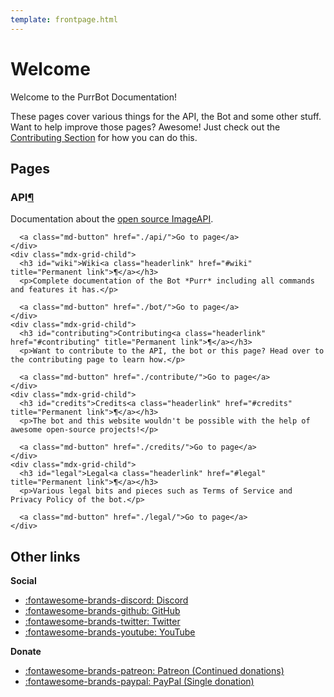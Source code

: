 ```yaml
---
template: frontpage.html
---
```


# Welcome
Welcome to the PurrBot Documentation!

These pages cover various things for the API, the Bot and some other stuff.  
Want to help improve those pages? Awesome! Just check out the [Contributing Section](#contributing) for how you can do this.

## Pages

<div class="mdx-grid-container">
  <div class="mdx-grid-wrapper">
    <div class="mdx-grid-child">
      <h3 id="api">API<a class="headerlink" href="#api" title="Permanent link">¶</a></h3>
      <p>Documentation about the <a href="https://github.com/purrbot-site/ImageAPI" target="_blank">open source ImageAPI</a>.</p>
      
      <a class="md-button" href="./api/">Go to page</a>
    </div>
    <div class="mdx-grid-child">
      <h3 id="wiki">Wiki<a class="headerlink" href="#wiki" title="Permanent link">¶</a></h3>
      <p>Complete documentation of the Bot *Purr* including all commands and features it has.</p>
      
      <a class="md-button" href="./bot/">Go to page</a>
    </div>
    <div class="mdx-grid-child">
      <h3 id="contributing">Contributing<a class="headerlink" href="#contributing" title="Permanent link">¶</a></h3>
      <p>Want to contribute to the API, the bot or this page? Head over to the contributing page to learn how.</p>
      
      <a class="md-button" href="./contribute/">Go to page</a>
    </div>
    <div class="mdx-grid-child">
      <h3 id="credits">Credits<a class="headerlink" href="#credits" title="Permanent link">¶</a></h3>
      <p>The bot and this website wouldn't be possible with the help of awesome open-source projects!</p>
      
      <a class="md-button" href="./credits/">Go to page</a>
    </div>
    <div class="mdx-grid-child">
      <h3 id="legal">Legal<a class="headerlink" href="#legal" title="Permanent link">¶</a></h3>
      <p>Various legal bits and pieces such as Terms of Service and Privacy Policy of the bot.</p>
      
      <a class="md-button" href="./legal/">Go to page</a>
    </div>
  </div>
</div>

## Other links
**Social**

- [:fontawesome-brands-discord: Discord](https://purrbot.site/discord)
- [:fontawesome-brands-github: GitHub](https://purrbot.site/github)
- [:fontawesome-brands-twitter: Twitter](https://purrbot.site/twitter)
- [:fontawesome-brands-youtube: YouTube](https://purrbot.site/youtube)

**Donate**

- [:fontawesome-brands-patreon: Patreon (Continued donations)](https://patreon.com/andre_601)
- [:fontawesome-brands-paypal: PayPal (Single donation)](https://purrbot.site/donate)
